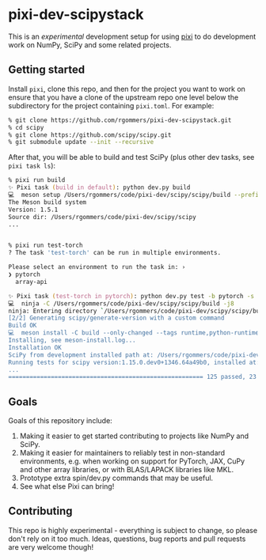 # pixi-dev-scipystack

This is an _experimental_ development setup for using [pixi](https://pixi.sh/)
to do development work on NumPy, SciPy and some related projects.


## Getting started

Install `pixi`, clone this repo, and then for the project you want to work
on ensure that you have a clone of the upstream repo one level below the
subdirectory for the project containing `pixi.toml`. For example:

```zsh
% git clone https://github.com/rgommers/pixi-dev-scipystack.git
% cd scipy
% git clone https://github.com/scipy/scipy.git
% git submodule update --init --recursive
```

After that, you will be able to build and test SciPy (plus other dev tasks,
see `pixi task ls`):

```zsh
% pixi run build
✨ Pixi task (build in default): python dev.py build
💻  meson setup /Users/rgommers/code/pixi-dev/scipy/scipy/build --prefix /Users/rgommers/code/pixi-dev/scipy/scipy/build-install
The Meson build system
Version: 1.5.1
Source dir: /Users/rgommers/code/pixi-dev/scipy/scipy
...


% pixi run test-torch
? The task 'test-torch' can be run in multiple environments.

Please select an environment to run the task in: ›
❯ pytorch
  array-api

✨ Pixi task (test-torch in pytorch): python dev.py test -b pytorch -s cluster
💻  ninja -C /Users/rgommers/code/pixi-dev/scipy/scipy/build -j8
ninja: Entering directory `/Users/rgommers/code/pixi-dev/scipy/scipy/build'
[2/2] Generating scipy/generate-version with a custom command
Build OK
💻  meson install -C build --only-changed --tags runtime,python-runtime,tests,devel
Installing, see meson-install.log...
Installation OK
SciPy from development installed path at: /Users/rgommers/code/pixi-dev/scipy/scipy/build-install/lib/python3.12/site-packages
Running tests for scipy version:1.15.0.dev0+1346.64a49b0, installed at:/Users/rgommers/code/pixi-dev/scipy/scipy/build-install/lib/python3.12/site-packages/scipy
...
======================================================= 125 passed, 23 skipped in 2.46s =======================================================
```


## Goals

Goals of this repository include:

1. Making it easier to get started contributing to projects like NumPy and SciPy.
2. Making it easier for maintainers to reliably test in non-standard environments,
   e.g. when working on support for PyTorch, JAX, CuPy and other array libraries,
   or with BLAS/LAPACK libraries like MKL.
3. Prototype extra spin/dev.py commands that may be useful.
4. See what else Pixi can bring!


## Contributing

This repo is highly experimental - everything is subject to change, so please don't
rely on it too much. Ideas, questions, bug reports and pull requests are very welcome
though!
